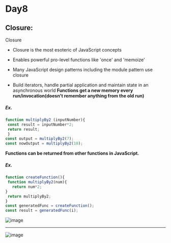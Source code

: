 # Day8
## Closure:
Closure 
- Closure is the most esoteric of JavaScript concepts
 
- Enables powerful pro-level functions like 'once' and 'memoize'
  
- Many JavaScript design patterns including the module pattern use closure
  
- Build iterators, handle partial application and maintain state in an asynchronous world 
**Functions get a new memory every run/invocation(doesn't remember anything from the old run)**
##### Ex. 
``` javascript
function multiplyBy2 (inputNumber){
 const result = inputNumber*2;
 return result;
 } 
const output = multiplyBy2(7);
const nowOutput = multiplyBy2(10);
```
**Functions can be returned from other functions in JavaScript.**
##### Ex. 
``` javascript
function createFunction(){
 function multiplyBy2(num){
   return num*2; 
}
 return multiplyBy2;
} 
const generatedFunc = createFunction();
const result = generatedFunc(i);
```
![image](https://github.com/AbdHajqasem/Mastering-Javascript-in-20-days/assets/122126568/4cdbc92d-3899-4313-b581-c042a7c628fa)

---
![image](https://github.com/AbdHajqasem/Mastering-Javascript-in-20-days/assets/122126568/9b51b5e1-cfb4-468a-b0e6-01d958506706)


